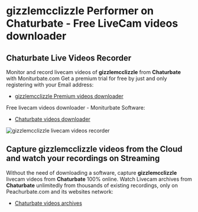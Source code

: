 # gizzlemcclizzle Performer on Chaturbate - Free LiveCam videos downloader

## Chaturbate Live Videos Recorder

Monitor and record livecam videos of **gizzlemcclizzle** from **Chaturbate** with Moniturbate.com
Get a premium trial for free by just and only registering with your Email address:
* [gizzlemcclizzle Premium videos downloader](https://moniturbate.com/request-demo-licence-key.html)

Free livecam videos downloader - Moniturbate Software:
* [Chaturbate videos downloader](https://moniturbate.com/moniturbate-download-software.html)

![gizzlemcclizzle livecam videos recorder](https://peachurnet.com/templates/moniturbate-software.png)


## Capture gizzlemcclizzle videos from the Cloud and watch your recordings on Streaming

Without the need of downloading a software, capture **gizzlemcclizzle** livecam videos from **Chaturbate** 100% online.
Watch Livecam archives from **Chaturbate** unlimitedly from thousands of existing recordings, only on Peachurbate.com and its websites network:
* [Chaturbate videos archives](https://peachurnet.com/)
